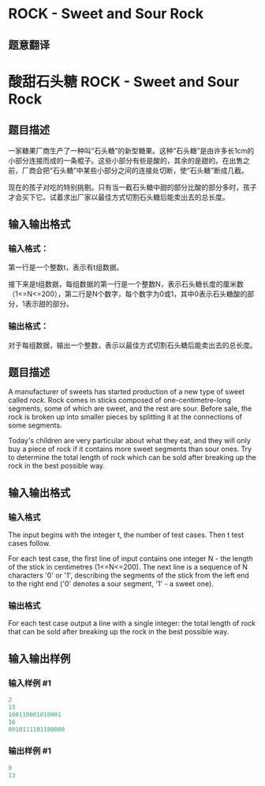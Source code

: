 # ROCK - Sweet and Sour Rock

## 题意翻译

# 酸甜石头糖 ROCK - Sweet and Sour Rock

## 题目描述

一家糖果厂商生产了一种叫“石头糖”的新型糖果。这种“石头糖”是由许多长1cm的小部分连接而成的一条棍子。这些小部分有些是酸的，其余的是甜的。在出售之前，厂商会把“石头糖”中某些小部分之间的连接处切断，使“石头糖”断成几截。

现在的孩子对吃的特别挑剔。只有当一截石头糖中甜的部分比酸的部分多时，孩子才会买下它。试着求出厂家以最佳方式切割石头糖后能卖出去的总长度。

## 输入输出格式

### 输入格式：

第一行是一个整数t，表示有t组数据。

接下来是t组数据，每组数据的第一行是一个整数N，表示石头糖长度的厘米数（1<=N<=200），第二行是N个数字，每个数字为0或1，其中0表示石头糖酸的部分，1表示甜的部分。

### 输出格式：

对于每组数据，输出一个整数，表示以最佳方式切割石头糖后能卖出去的总长度。

## 题目描述

 A manufacturer of sweets has started production of a new type of sweet called _rock_. Rock comes in sticks composed of one-centimetre-long segments, some of which are sweet, and the rest are sour. Before sale, the rock is broken up into smaller pieces by splitting it at the connections of some segments.

Today's children are very particular about what they eat, and they will only buy a piece of rock if it contains more sweet segments than sour ones. Try to determine the total length of rock which can be sold after breaking up the rock in the best possible way.

## 输入输出格式

### 输入格式

 The input begins with the integer t, the number of test cases. Then t test cases follow.

For each test case, the first line of input contains one integer N - the length of the stick in centimetres (1<=N<=200). The next line is a sequence of N characters '0' or '1', describing the segments of the stick from the left end to the right end ('0' denotes a sour segment, '1' - a sweet one).

### 输出格式

 For each test case output a line with a single integer: the total length of rock that can be sold after breaking up the rock in the best possible way.

## 输入输出样例

### 输入样例 #1

```cpp
2
15
100110001010001
16
0010111101100000
```


### 输出样例 #1

```cpp
9
13
```


